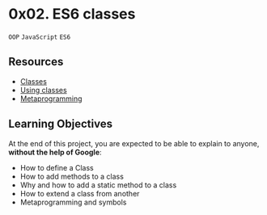 # 0x02. ES6 classes
`OOP` `JavaScript` `ES6`

## Resources

- [Classes](https://developer.mozilla.org/en-US/docs/Web/JavaScript/Reference/Classes)
- [Using classes](https://developer.mozilla.org/en-US/docs/Web/JavaScript/Guide/Using_classes)
- [Metaprogramming](https://www.keithcirkel.co.uk/metaprogramming-in-es6-symbols/#symbolspecies)

## Learning Objectives
At the end of this project, you are expected to be able to explain to anyone, **without the help of Google**:

- How to define a Class
- How to add methods to a class
- Why and how to add a static method to a class
- How to extend a class from another
- Metaprogramming and symbols